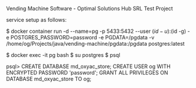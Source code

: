 Vending Machine Software - Optimal Solutions Hub SRL Test Project

service setup as follows:

$ docker container run -d --name=pg -p 5433:5432 --user $(id -u):$(id -g) -e POSTGRES_PASSWORD=password -e PGDATA=/pgdata -v /home/og/Projects/java/vending-machine/pgdata:/pgdata postgres:latest

$ docker exec -it pg bash
$ su postgres
$ psql


psql> CREATE DATABASE md_oxyac_store;
CREATE USER og WITH ENCRYPTED PASSWORD 'password';
GRANT ALL PRIVILEGES ON DATABASE md_oxyac_store TO og;